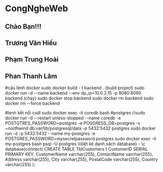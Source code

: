 # CongNgheWeb

## Chào Bạn!!!
## Trương Văn Hiếu
## Phạm Trung Hoài
## Phan Thanh Lâm

#câu lệnh docker
sudo docker build - t backend . (build project)
sudo docker run -d --name backend --env dp_ip=10.0.2.15 -p 8080:8080 backend (chạy)
sudo docker stop backend
sudo docker rm backend
sudo docker rm --force backend

#lenh kết nối csdl
sudo docker exec -it coredb bash
#postgres
//sudo docker run -d --restart unless-stopped --name coredb -e POSTGTRES_PASSWORD=postgres -e POSGRESS_DB=postgres -v ~northwind db:var/lib/postgresql/data -p 5432:5432 postgres
sudo docker run -d -p 5432:5432 --name my-postgres -e POSTGRES_PASSWORD=mysecretpassword postgres
sudo docker exec -it my-postgres bash
psql -U postgres
\l(liệt kê danh sách database) - \c database(connect)
CREATE TABLE TblCustomers (
    CustomerID SERIAL PRIMARY KEY,
    CustomerName varchar(255),
    ContactName varchar(255),
    Address varchar(255),
    City varchar(255),
    PostalCode varchar(255),
    Country varchar(255)
);
